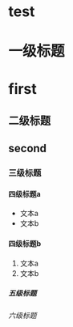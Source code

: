 # test

# 一级标题
# first

## 二级标题
## second

### 三级标题

#### 四级标题a

- 文本a
- 文本b

#### 四级标题b

1. 文本a
2. 文本b

##### 五级标题

###### 六级标题
